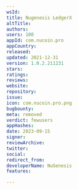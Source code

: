 ```yaml
---
wsId: 
title: Nugenesis LedgerX
altTitle: 
authors: 
users: 100
appId: com.nucoin.pro
appCountry: 
released: 
updated: 2021-12-31
version: 1.0.2.211231
stars: 
ratings: 
reviews: 
website: 
repository: 
issue: 
icon: com.nucoin.pro.png
bugbounty: 
meta: removed
verdict: fewusers
appHashes: 
date: 2023-09-15
signer: 
reviewArchive: 
twitter: 
social: 
redirect_from: 
developerName: NuGenesis
features: 

---
```


